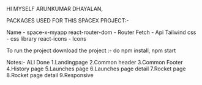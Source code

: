 HI MYSELF ARUNKUMAR DHAYALAN,

PACKAGES USED FOR THIS SPACEX PROJECT:-

Name - space-x-myapp
react-router-dom - Router
Fetch  - Api
Tailwind css - css library
react-icons - Icons


To run the project download the project :-
do 
npm install,
npm start

Notes:- ALl Done
1.Landingpage
2.Common header
3.Common Footer
4.History page
5.Launches page
6.Launches page detail
7.Rocket page
8.Rocket page detail
9.Responsive